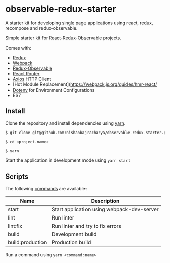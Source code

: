 # observable-redux-starter
A starter kit for developing single page applications using react, redux, recompose and redux-observable.

Simple starter kit for React-Redux-Observable projects.

Comes with:
- [Redux](https://redux.js.org/)
- [Webpack](https://webpack.js.org/)
- [Redux-Observable](https://redux-observable.js.org/)
- [React Router](https://reacttraining.com/react-router/)
- [Axios](https://github.com/mzabriskie/axios) HTTP Client
- [Hot Module Replacement](https://webpack.js.org/guides/hmr-react/
- [Dotenv](https://www.npmjs.com/package/dotenv) for Environment Configurations
- ES7

## Install

Clone the repository and install dependencies using [yarn](http://yarnpkg.com/).

```bash
$ git clone git@github.com:nishanbajracharya/observable-redux-starter.git <project-name>

$ cd <project-name>

$ yarn
```

Start the application in development mode using `yarn start`

## Scripts

The following [commands](package.json) are available:

|Name             |Description                                       |
|-----------------|--------------------------------------------------|
|start            | Start application using webpack-dev-server       |
|lint             | Run linter                                       |
|lint:fix         | Run linter and try to fix errors                 |
|build            | Development build                                |
|build:production | Production build                                 |

Run a command using `yarn <command:name>`

